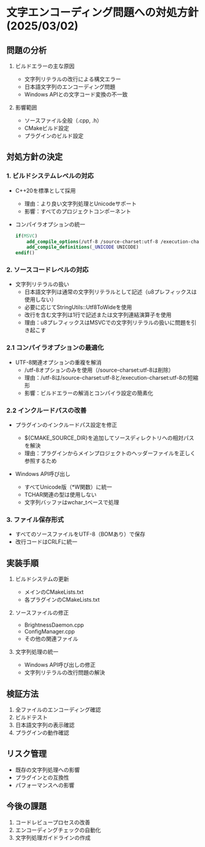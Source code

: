 # 文字エンコーディング問題への対処方針 (2025/03/02)

## 問題の分析
1. ビルドエラーの主な原因
   - 文字列リテラルの改行による構文エラー
   - 日本語文字列のエンコーディング問題
   - Windows APIとの文字コード変換の不一致

2. 影響範囲
   - ソースファイル全般（.cpp, .h）
   - CMakeビルド設定
   - プラグインのビルド設定

## 対処方針の決定

### 1. ビルドシステムレベルの対応
- C++20を標準として採用
  - 理由：より良い文字列処理とUnicodeサポート
  - 影響：すべてのプロジェクトコンポーネント

- コンパイラオプションの統一
  ```cmake
  if(MSVC)
      add_compile_options(/utf-8 /source-charset:utf-8 /execution-charset:utf-8)
      add_compile_definitions(_UNICODE UNICODE)
  endif()
  ```

### 2. ソースコードレベルの対応
- 文字列リテラルの扱い
  - 日本語文字列は通常の文字列リテラルとして記述（u8プレフィックスは使用しない）
  - 必要に応じてStringUtils::Utf8ToWideを使用
  - 改行を含む文字列は1行で記述または文字列連結演算子を使用
  - 理由：u8プレフィックスはMSVCでの文字列リテラルの扱いに問題を引き起こす

### 2.1 コンパイラオプションの最適化
- UTF-8関連オプションの重複を解消
  - /utf-8オプションのみを使用（/source-charset:utf-8は削除）
  - 理由：/utf-8は/source-charset:utf-8と/execution-charset:utf-8の短縮形
  - 影響：ビルドエラーの解消とコンパイラ設定の簡素化

### 2.2 インクルードパスの改善
- プラグインのインクルードパス設定を修正
  - ${CMAKE_SOURCE_DIR}を追加してソースディレクトリへの相対パスを解決
  - 理由：プラグインからメインプロジェクトのヘッダーファイルを正しく参照するため

- Windows API呼び出し
  - すべてUnicode版（*W関数）に統一
  - TCHAR関連の型は使用しない
  - 文字列バッファはwchar_tベースで処理

### 3. ファイル保存形式
- すべてのソースファイルをUTF-8（BOMあり）で保存
- 改行コードはCRLFに統一

## 実装手順

1. ビルドシステムの更新
   - メインのCMakeLists.txt
   - 各プラグインのCMakeLists.txt

2. ソースファイルの修正
   - BrightnessDaemon.cpp
   - ConfigManager.cpp
   - その他の関連ファイル

3. 文字列処理の統一
   - Windows API呼び出しの修正
   - 文字列リテラルの改行問題の解決

## 検証方法
1. 全ファイルのエンコーディング確認
2. ビルドテスト
3. 日本語文字列の表示確認
4. プラグインの動作確認

## リスク管理
- 既存の文字列処理への影響
- プラグインとの互換性
- パフォーマンスへの影響

## 今後の課題
1. コードレビュープロセスの改善
2. エンコーディングチェックの自動化
3. 文字列処理ガイドラインの作成
